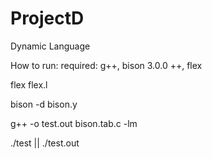 # ProjectD
Dynamic Language

How to run:
required: g++, bison 3.0.0 ++, flex

flex flex.l

bison -d bison.y

g++ -o test.out bison.tab.c -lm

./test || ./test.out